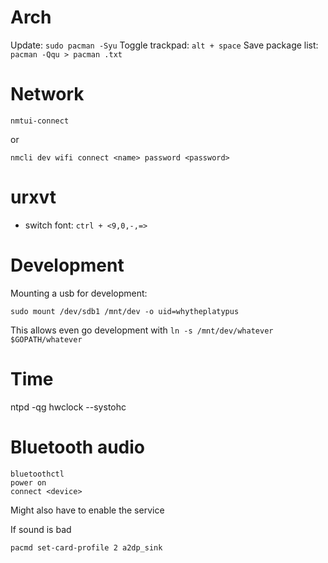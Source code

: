 # Arch
Update: `sudo pacman -Syu`
Toggle trackpad: `alt + space`
Save package list: `pacman -Qqu > pacman .txt`

# Network
`nmtui-connect`

or

`nmcli dev wifi connect <name> password <password>`

# urxvt
- switch font: `ctrl + <9,0,-,=>`

# Development
Mounting a usb for development:
```
sudo mount /dev/sdb1 /mnt/dev -o uid=whytheplatypus
```
This allows even go development with `ln -s /mnt/dev/whatever $GOPATH/whatever`

# Time
ntpd -qg
hwclock --systohc

# Bluetooth audio
```
bluetoothctl
power on
connect <device>
```
Might also have to enable the service

If sound is bad
```
pacmd set-card-profile 2 a2dp_sink
```



